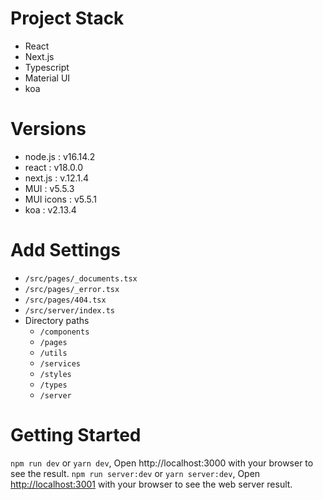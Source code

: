 # Project Stack

- React
- Next.js
- Typescript
- Material UI
- koa

# Versions

- node.js : v16.14.2
- react : v18.0.0
- next.js : v.12.1.4
- MUI : v5.5.3
- MUI icons : v5.5.1
- koa : v2.13.4

# Add Settings

- `/src/pages/_documents.tsx`
- `/src/pages/_error.tsx`
- `/src/pages/404.tsx`
- `/src/server/index.ts`
- Directory paths
  - `/components`
  - `/pages`
  - `/utils`
  - `/services`
  - `/styles`
  - `/types`
  - `/server`

# Getting Started

`npm run dev` or `yarn dev`, Open http://localhost:3000 with your browser to see the result.
`npm run server:dev` or `yarn server:dev`, Open [http://localhost:3001](http://localhost:3001) with your browser to see the web server result.